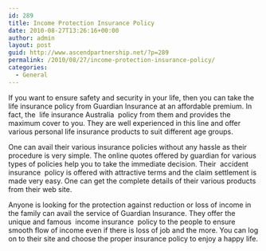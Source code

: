 ```yaml
---
id: 289
title: Income Protection Insurance Policy
date: 2010-08-27T13:26:16+00:00
author: admin
layout: post
guid: http://www.ascendpartnership.net/?p=289
permalink: /2010/08/27/income-protection-insurance-policy/
categories:
  - General
---
```

If you want to ensure safety and security in your life, then you can take the life insurance policy from Guardian Insurance at an affordable premium. In fact, the &nbsp;life insurance Australia&nbsp; policy from them and provides the maximum cover to you. They are well experienced in this line and offer various personal life insurance products to suit different age groups.

One can avail their various insurance policies without any hassle as their procedure is very simple. The online quotes offered by guardian for various types of policies help you to take the immediate decision. Their &nbsp;accident insurance&nbsp; policy is offered with attractive terms and the claim settlement is made very easy. One can get the complete details of their various products from their web site.

Anyone is looking for the protection against reduction or loss of income in the family can avail the service of Guardian Insurance. They offer the unique and famous &nbsp;income insurance&nbsp; policy to the people to ensure smooth flow of income even if there is loss of job and the more. You can log on to their site and choose the proper insurance policy to enjoy a happy life.